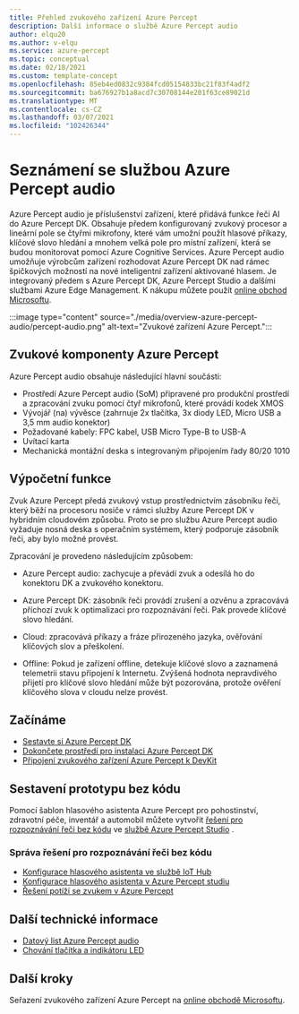 ```yaml
---
title: Přehled zvukového zařízení Azure Percept
description: Další informace o službě Azure Percept audio
author: elqu20
ms.author: v-elqu
ms.service: azure-percept
ms.topic: conceptual
ms.date: 02/18/2021
ms.custom: template-concept
ms.openlocfilehash: 85eb4ed0832c9384fcd05154833bc21f83f4adf2
ms.sourcegitcommit: ba676927b1a8acd7c30708144e201f63ce89021d
ms.translationtype: MT
ms.contentlocale: cs-CZ
ms.lasthandoff: 03/07/2021
ms.locfileid: "102426344"
---
```

# <a name="introduction-to-azure-percept-audio"></a>Seznámení se službou Azure Percept audio

Azure Percept audio je příslušenství zařízení, které přidává funkce řeči AI do Azure Percept DK. Obsahuje předem konfigurovaný zvukový procesor a lineární pole se čtyřmi mikrofony, které vám umožní použít hlasové příkazy, klíčové slovo hledání a mnohem velká pole pro místní zařízení, která se budou monitorovat pomocí Azure Cognitive Services. Azure Percept audio umožňuje výrobcům zařízení rozhodovat Azure Percept DK nad rámec špičkových možností na nové inteligentní zařízení aktivované hlasem. Je integrovaný předem s Azure Percept DK, Azure Percept Studio a dalšími službami Azure Edge Management. K nákupu můžete použít [online obchod Microsoftu](https://go.microsoft.com/fwlink/p/?LinkId=2155270).

:::image type="content" source="./media/overview-azure-percept-audio/percept-audio.png" alt-text="Zvukové zařízení Azure Percept.":::

## <a name="azure-percept-audio-components"></a>Zvukové komponenty Azure Percept

Azure Percept audio obsahuje následující hlavní součásti:

- Prostředí Azure Percept audio (SoM) připravené pro produkční prostředí a zpracování zvuku pomocí čtyř mikrofonů, které provádí kodek XMOS
- Vývojář (na) vývěsce (zahrnuje 2x tlačítka, 3x diody LED, Micro USB a 3,5 mm audio konektor)
- Požadované kabely: FPC kabel, USB Micro Type-B to USB-A
- Uvítací karta
- Mechanická montážní deska s integrovaným připojením řady 80/20 1010

## <a name="compute-capabilities"></a>Výpočetní funkce 

Zvuk Azure Percept předá zvukový vstup prostřednictvím zásobníku řeči, který běží na procesoru nosiče v rámci služby Azure Percept DK v hybridním cloudovém způsobu. Proto se pro službu Azure Percept audio vyžaduje nosná deska s operačním systémem, který podporuje zásobník řeči, aby bylo možné provést. 

Zpracování je provedeno následujícím způsobem: 

- Azure Percept audio: zachycuje a převádí zvuk a odesílá ho do konektoru DK a zvukového konektoru.

- Azure Percept DK: zásobník řeči provádí zrušení a ozvěnu a zpracovává příchozí zvuk k optimalizaci pro rozpoznávání řeči. Pak provede klíčové slovo hledání.

- Cloud: zpracovává příkazy a fráze přirozeného jazyka, ověřování klíčových slov a přeškolení. 

- Offline: Pokud je zařízení offline, detekuje klíčové slovo a zaznamená telemetrii stavu připojení k Internetu. Zvýšená hodnota nepravdivého přijetí pro klíčové slovo hledání může být pozorována, protože ověření klíčového slova v cloudu nelze provést. 

## <a name="getting-started"></a>Začínáme

- [Sestavte si Azure Percept DK](./quickstart-percept-dk-unboxing.md)
- [Dokončete prostředí pro instalaci Azure Percept DK](./quickstart-percept-dk-set-up.md)
- [Připojení zvukového zařízení Azure Percept k DevKit](./quickstart-percept-audio-setup.md)

## <a name="build-a-no-code-prototype"></a>Sestavení prototypu bez kódu

Pomocí šablon hlasového asistenta Azure Percept pro pohostinství, zdravotní péče, inventář a automobil můžete vytvořit [řešení pro rozpoznávání řeči bez kódu](./tutorial-no-code-speech.md) ve [službě Azure Percept Studio](https://go.microsoft.com/fwlink/?linkid=2135819) .

### <a name="manage-your-no-code-speech-solution"></a>Správa řešení pro rozpoznávání řeči bez kódu

- [Konfigurace hlasového asistenta ve službě IoT Hub](./how-to-manage-voice-assistant.md)
- [Konfigurace hlasového asistenta v Azure Percept studiu](./how-to-configure-voice-assistant.md)
- [Řešení potíží se zvukem v Azure Percept](./troubleshoot-audio-accessory-speech-module.md)

## <a name="additional-technical-information"></a>Další technické informace

- [Datový list Azure Percept audio](./azure-percept-audio-datasheet.md)
- [Chování tlačítka a indikátoru LED](./audio-button-led-behavior.md)

## <a name="next-steps"></a>Další kroky

Seřazení zvukového zařízení Azure Percept na [online obchodě Microsoftu](https://go.microsoft.com/fwlink/p/?LinkId=2155270).
